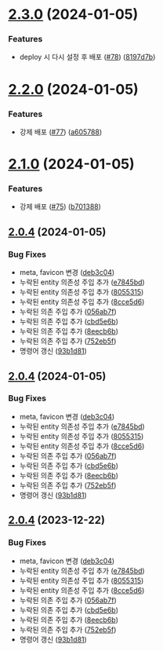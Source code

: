 # [2.3.0](https://github.com/Karsei/ts-discord-sudalbot/compare/2.2.0...2.3.0) (2024-01-05)


### Features

* deploy 시 다시 설정 후 배포 ([#78](https://github.com/Karsei/ts-discord-sudalbot/issues/78)) ([8197d7b](https://github.com/Karsei/ts-discord-sudalbot/commit/8197d7be3a7e8fa682fc01ba79f50767f9f46a80))

# [2.2.0](https://github.com/Karsei/ts-discord-sudalbot/compare/2.1.0...2.2.0) (2024-01-05)


### Features

* 강제 배포 ([#77](https://github.com/Karsei/ts-discord-sudalbot/issues/77)) ([a605788](https://github.com/Karsei/ts-discord-sudalbot/commit/a60578889e0773e2de7fe23fa56220cdb0680e78))

# [2.1.0](https://github.com/Karsei/ts-discord-sudalbot/compare/2.0.4...2.1.0) (2024-01-05)


### Features

* 강제 배포 ([#75](https://github.com/Karsei/ts-discord-sudalbot/issues/75)) ([b701388](https://github.com/Karsei/ts-discord-sudalbot/commit/b701388dc56caaf498fc96513fcc8ed92dd20e43))

## [2.0.4](https://github.com/Karsei/ts-discord-sudalbot/compare/2.0.3...2.0.4) (2024-01-05)


### Bug Fixes

* meta, favicon 변경 ([deb3c04](https://github.com/Karsei/ts-discord-sudalbot/commit/deb3c04721497a9e1ad0d53bd12a1b3b2b3c6853))
* 누락된 entity 의존성 주입 추가 ([e7845bd](https://github.com/Karsei/ts-discord-sudalbot/commit/e7845bd9dcc69c2ee8ceb1cda921e7f3bdb27042))
* 누락된 entity 의존성 주입 추가 ([8055315](https://github.com/Karsei/ts-discord-sudalbot/commit/8055315b4f1d98a6ebcda12d3a97a76b1d7143df))
* 누락된 entity 의존성 주입 추가 ([8cce5d6](https://github.com/Karsei/ts-discord-sudalbot/commit/8cce5d6016dc6007d504d45ff8f3487940a75a5f))
* 누락된 의존 주입 추가 ([056ab7f](https://github.com/Karsei/ts-discord-sudalbot/commit/056ab7fcca019f3d70a4874aefbeefafb572c023))
* 누락된 의존 주입 추가 ([cbd5e6b](https://github.com/Karsei/ts-discord-sudalbot/commit/cbd5e6b7a567627bbc993c1a88232abb739b9f51))
* 누락된 의존 주입 추가 ([8eecb6b](https://github.com/Karsei/ts-discord-sudalbot/commit/8eecb6b3f9da3c1332cbf4b5bf7877fdc920c39c))
* 누락된 의존 주입 추가 ([752eb5f](https://github.com/Karsei/ts-discord-sudalbot/commit/752eb5f8de691125fc85bba21a325bc7ace1c824))
* 명령어 갱신 ([93b1d81](https://github.com/Karsei/ts-discord-sudalbot/commit/93b1d818348f438e53a1821de10d5450b4d2c2d7))

## [2.0.4](https://github.com/Karsei/ts-discord-sudalbot/compare/2.0.3...2.0.4) (2024-01-05)


### Bug Fixes

* meta, favicon 변경 ([deb3c04](https://github.com/Karsei/ts-discord-sudalbot/commit/deb3c04721497a9e1ad0d53bd12a1b3b2b3c6853))
* 누락된 entity 의존성 주입 추가 ([e7845bd](https://github.com/Karsei/ts-discord-sudalbot/commit/e7845bd9dcc69c2ee8ceb1cda921e7f3bdb27042))
* 누락된 entity 의존성 주입 추가 ([8055315](https://github.com/Karsei/ts-discord-sudalbot/commit/8055315b4f1d98a6ebcda12d3a97a76b1d7143df))
* 누락된 entity 의존성 주입 추가 ([8cce5d6](https://github.com/Karsei/ts-discord-sudalbot/commit/8cce5d6016dc6007d504d45ff8f3487940a75a5f))
* 누락된 의존 주입 추가 ([056ab7f](https://github.com/Karsei/ts-discord-sudalbot/commit/056ab7fcca019f3d70a4874aefbeefafb572c023))
* 누락된 의존 주입 추가 ([cbd5e6b](https://github.com/Karsei/ts-discord-sudalbot/commit/cbd5e6b7a567627bbc993c1a88232abb739b9f51))
* 누락된 의존 주입 추가 ([8eecb6b](https://github.com/Karsei/ts-discord-sudalbot/commit/8eecb6b3f9da3c1332cbf4b5bf7877fdc920c39c))
* 누락된 의존 주입 추가 ([752eb5f](https://github.com/Karsei/ts-discord-sudalbot/commit/752eb5f8de691125fc85bba21a325bc7ace1c824))
* 명령어 갱신 ([93b1d81](https://github.com/Karsei/ts-discord-sudalbot/commit/93b1d818348f438e53a1821de10d5450b4d2c2d7))

## [2.0.4](https://github.com/Karsei/ts-discord-sudalbot/compare/2.0.3...2.0.4) (2023-12-22)


### Bug Fixes

* meta, favicon 변경 ([deb3c04](https://github.com/Karsei/ts-discord-sudalbot/commit/deb3c04721497a9e1ad0d53bd12a1b3b2b3c6853))
* 누락된 entity 의존성 주입 추가 ([e7845bd](https://github.com/Karsei/ts-discord-sudalbot/commit/e7845bd9dcc69c2ee8ceb1cda921e7f3bdb27042))
* 누락된 entity 의존성 주입 추가 ([8055315](https://github.com/Karsei/ts-discord-sudalbot/commit/8055315b4f1d98a6ebcda12d3a97a76b1d7143df))
* 누락된 entity 의존성 주입 추가 ([8cce5d6](https://github.com/Karsei/ts-discord-sudalbot/commit/8cce5d6016dc6007d504d45ff8f3487940a75a5f))
* 누락된 의존 주입 추가 ([056ab7f](https://github.com/Karsei/ts-discord-sudalbot/commit/056ab7fcca019f3d70a4874aefbeefafb572c023))
* 누락된 의존 주입 추가 ([cbd5e6b](https://github.com/Karsei/ts-discord-sudalbot/commit/cbd5e6b7a567627bbc993c1a88232abb739b9f51))
* 누락된 의존 주입 추가 ([8eecb6b](https://github.com/Karsei/ts-discord-sudalbot/commit/8eecb6b3f9da3c1332cbf4b5bf7877fdc920c39c))
* 누락된 의존 주입 추가 ([752eb5f](https://github.com/Karsei/ts-discord-sudalbot/commit/752eb5f8de691125fc85bba21a325bc7ace1c824))
* 명령어 갱신 ([93b1d81](https://github.com/Karsei/ts-discord-sudalbot/commit/93b1d818348f438e53a1821de10d5450b4d2c2d7))
